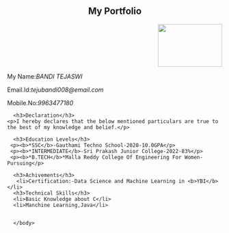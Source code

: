 <html>
      <head>
       <aside align="center"></b><h1>My Portfolio</b></h1></aside>
      <img src="C:\Users\Administrator\Desktop\Tejaswi\teju.jpeg" width="150px" height="100px" style="padding-left:70%;"/>
      </head>
      <body>
      <p>My Name:</b><i>BANDI TEJASWI</i></p>
      <p>Email.Id:</b><i>tejubandi008@email.com</i></p>
      <p>Mobile.No:</b><i>9963477180</i></p>

      <h3>Declaration</h3>
    <p>I hereby declares that the below mentioned particulars are true to the best of my knowledge and belief.</p>
      
      <h3>Education Levels</h3>
     <p><b>*SSC</b>-Gauthami Techno School-2020-10.0GPA</p>
     <p><b>*INTERMEDIATE</b>-Sri Prakash Junior College-2022-83%</p>
     <p><b>*B.TECH</b>*Malla Reddy College Of Engineering For Women-Pursuing</p>
 
      <h3>Achivements</h3>
       <li>Certification:-Data Science and Machine Learning in <b>YBI</b></li>
      <h3>Technical Skills</h3>
      <li>Basic Knowledge about C</li>
      <li>Manchine Learning,Java</li>


      </body>
</html>
